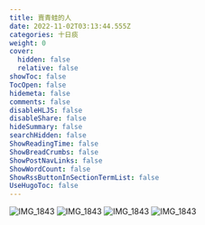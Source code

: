 ```yaml
---
title: 賣青蛙的人
date: 2022-11-02T03:13:44.555Z
categories: 十日痰
weight: 0
cover:
  hidden: false
  relative: false
showToc: false
TocOpen: false
hidemeta: false
comments: false
disableHLJS: false
disableShare: false
hideSummary: false
searchHidden: false
ShowReadingTime: false
ShowBreadCrumbs: false
ShowPostNavLinks: false
ShowWordCount: false
ShowRssButtonInSectionTermList: false
UseHugoToc: false
---
```



![IMG_1843](co.valent.bond/dllm/IMG_1843.JPG)
![IMG_1843](co.valent.bond/dllm/IMG_1844.JPG)
![IMG_1843](co.valent.bond/dllm/IMG_1845.JPG)
![IMG_1843](co.valent.bond/dllm/IMG_1846.JPG)